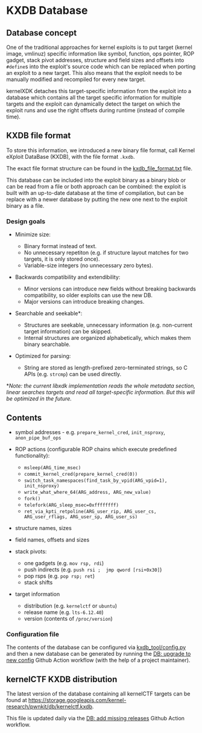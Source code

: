 # KXDB Database

## Database concept

One of the traditional approaches for kernel exploits is to put target (kernel image, vmlinuz) specific information like symbol, function, ops pointer, ROP gadget, stack pivot addresses, structure and field sizes and offsets into `#define`s into the exploit's source code which can be replaced when porting an exploit to a new target. This also means that the exploit needs to be manually modified and recompiled for every new target.

kernelXDK detaches this target-specific information from the exploit into a database which contains all the target specific information for multiple targets and the exploit can dynamically detect the target on which the exploit runs and use the right offsets during runtime (instead of compile time).

## KXDB file format

To store this information, we introduced a new binary file format, call Kernel eXploit DataBase (KXDB), with the file format `.kxdb`.

The exact file format structure can be found in the [kxdb_file_format.txt](kxdb_file_format.txt) file.

This database can be included into the exploit binary as a binary blob or can be read from a file or both approach can be combined: the exploit is built with an up-to-date database at the time of compilation, but can be replace with a newer database by putting the new one next to the exploit binary as a file.

### Design goals

  * Minimize size:
    * Binary format instead of text.
    * No unnecessary repetiton (e.g. if structure layout matches for two targets, it is only stored once).
    * Variable-size integers (no unnecessary zero bytes).

  * Backwards compatibility and extendibility:
    * Minor versions can introduce new fields without breaking backwards compatibility, so older exploits can use the new DB.
    * Major versions can introduce breaking changes.

  * Searchable and seekable*:
    * Structures are seekable, unnecessary information (e.g. non-current target information) can be skipped.
    * Internal structures are organized alphabetically, which makes them binary searchable.

  * Optimized for parsing:
    * String are stored as length-prefixed zero-terminated strings, so C APIs (e.g. `strcmp`) can be used directly.

*_Note: the current libxdk implementation reads the whole metadata section, linear searches targets and read all target-specific information. But this will be optimized in the future._

## Contents

  * symbol addresses - e.g. `prepare_kernel_cred`, `init_nsproxy`, `anon_pipe_buf_ops`

  * ROP actions (configurable ROP chains which execute predefined functionality):
    * `msleep(ARG_time_msec)`
    * `commit_kernel_cred(prepare_kernel_cred(0))`
    * `switch_task_namespaces(find_task_by_vpid(ARG_vpid=1), init_nsproxy)`
    * `write_what_where_64(ARG_address, ARG_new_value)`
    * `fork()`
    * `telefork(ARG_sleep_msec=0xffffffff)`
    * `ret_via_kpti_retpoline(ARG_user_rip, ARG_user_cs, ARG_user_rflags, ARG_user_sp, ARG_user_ss)`

  * structure names, sizes

  * field names, offsets and sizes

  * stack pivots:
    * one gadgets (e.g. `mov rsp, rdi`)
    * push indirects (e.g. `push rsi ;  jmp qword [rsi+0x30]`)
    * pop rsps (e.g. `pop rsp; ret`)
    * stack shifts

  * target information
    * distribution (e.g. `kernelctf` or `ubuntu`)
    * release name (e.g. `lts-6.12.40`)
    * version (contents of `/proc/version`)

### Configuration file

The contents of the database can be configured via [kxdb_tool/config.py](../kxdb_tool/config.py) and then a new database can be generated by running the [DB: upgrade to new config](https://github.com/google/kernel-research/actions/workflows/db-upgrade-to-new-config.yml) Github Action workflow (with the help of a project maintainer).

## kernelCTF KXDB distribution

The latest version of the database containing all kernelCTF targets can be found at https://storage.googleapis.com/kernel-research/pwnkit/db/kernelctf.kxdb.

This file is updated daily via the [DB: add missing releases](https://github.com/google/kernel-research/actions/workflows/db-add-missing-releases.yml) Github Action workflow.
